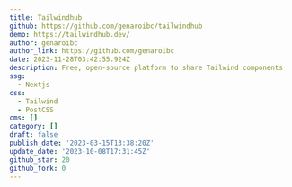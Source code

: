 ```yaml
---
title: Tailwindhub
github: https://github.com/genaroibc/tailwindhub
demo: https://tailwindhub.dev/
author: genaroibc
author_link: https://github.com/genaroibc
date: 2023-11-28T03:42:55.924Z
description: Free, open-source platform to share Tailwind components
ssg:
  - Nextjs
css:
  - Tailwind
  - PostCSS
cms: []
category: []
draft: false
publish_date: '2023-03-15T13:38:20Z'
update_date: '2023-10-08T17:31:45Z'
github_star: 20
github_fork: 0
---
```


